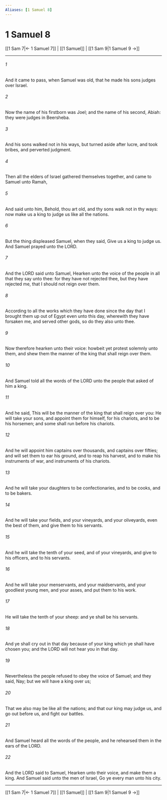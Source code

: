 ```yaml
---
Aliases: [1 Samuel 8]
---
```

# 1 Samuel 8

[[1 Sam 7|← 1 Samuel 7]] | [[1 Samuel]] | [[1 Sam 9|1 Samuel 9 →]]
***



###### 1 
And it came to pass, when Samuel was old, that he made his sons judges over Israel. 

###### 2 
Now the name of his firstborn was Joel; and the name of his second, Abiah: they were judges in Beersheba. 

###### 3 
And his sons walked not in his ways, but turned aside after lucre, and took bribes, and perverted judgment. 

###### 4 
Then all the elders of Israel gathered themselves together, and came to Samuel unto Ramah, 

###### 5 
And said unto him, Behold, thou art old, and thy sons walk not in thy ways: now make us a king to judge us like all the nations. 

###### 6 
But the thing displeased Samuel, when they said, Give us a king to judge us. And Samuel prayed unto the LORD. 

###### 7 
And the LORD said unto Samuel, Hearken unto the voice of the people in all that they say unto thee: for they have not rejected thee, but they have rejected me, that I should not reign over them. 

###### 8 
According to all the works which they have done since the day that I brought them up out of Egypt even unto this day, wherewith they have forsaken me, and served other gods, so do they also unto thee. 

###### 9 
Now therefore hearken unto their voice: howbeit yet protest solemnly unto them, and shew them the manner of the king that shall reign over them. 

###### 10 
And Samuel told all the words of the LORD unto the people that asked of him a king. 

###### 11 
And he said, This will be the manner of the king that shall reign over you: He will take your sons, and appoint them for himself, for his chariots, and to be his horsemen; and some shall run before his chariots. 

###### 12 
And he will appoint him captains over thousands, and captains over fifties; and will set them to ear his ground, and to reap his harvest, and to make his instruments of war, and instruments of his chariots. 

###### 13 
And he will take your daughters to be confectionaries, and to be cooks, and to be bakers. 

###### 14 
And he will take your fields, and your vineyards, and your oliveyards, even the best of them, and give them to his servants. 

###### 15 
And he will take the tenth of your seed, and of your vineyards, and give to his officers, and to his servants. 

###### 16 
And he will take your menservants, and your maidservants, and your goodliest young men, and your asses, and put them to his work. 

###### 17 
He will take the tenth of your sheep: and ye shall be his servants. 

###### 18 
And ye shall cry out in that day because of your king which ye shall have chosen you; and the LORD will not hear you in that day. 

###### 19 
Nevertheless the people refused to obey the voice of Samuel; and they said, Nay; but we will have a king over us; 

###### 20 
That we also may be like all the nations; and that our king may judge us, and go out before us, and fight our battles. 

###### 21 
And Samuel heard all the words of the people, and he rehearsed them in the ears of the LORD. 

###### 22 
And the LORD said to Samuel, Hearken unto their voice, and make them a king. And Samuel said unto the men of Israel, Go ye every man unto his city.

***
[[1 Sam 7|← 1 Samuel 7]] | [[1 Samuel]] | [[1 Sam 9|1 Samuel 9 →]]

